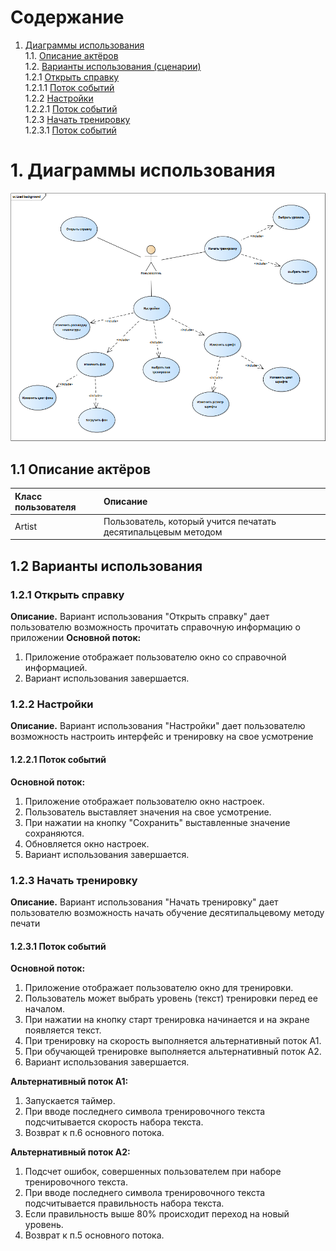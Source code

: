 # Содержание
1. [Диаграммы использования](#1) <br>
	1.1. [Описание актёров](#1.1) <br> 
	1.2. [Варианты использования (сценарии)](#1.2) <br>
		1.2.1 [Открыть справку](#1.2.1) <br>
      			1.2.1.1 [Поток событий](#1.2.1.1) <br>
		1.2.2 [Настройки](#1.2.2) <br>
      			1.2.2.1 [Поток событий](#1.2.2.1) <br>
		1.2.3 [Начать тренировку](#1.2.3) <br>
      			1.2.3.1 [Поток событий](#1.2.3.1) <br>
 # 1. Диаграммы использования <a name = "1"></a>
 ![UseCase](https://github.com/BJlag1/Keyboard-Trainer/blob/main/Diagrams/Use%20case/Use%20Case%20Diagram.png)
 ## 1.1 Описание актёров <a name = "1.1"></a>
 
Класс пользователя     | Описание
:----------------------|:-------------------------------------------------------
Artist  | Пользователь, который учится печатать десятипальцевым методом

## 1.2 Варианты использования <a name = "1.2"></a>

### 1.2.1 Открыть справку <a name = "1.2.1"></a>
**Описание.** Вариант использования "Открыть справку" дает пользователю возможность прочитать справочную информацию о приложении
**Основной поток:**
1. Приложение отображает пользователю окно со справочной информацией. 
2. Вариант использования завершается.

### 1.2.2 Настройки <a name = "1.2.2"></a>
**Описание.** Вариант использования "Настройки" дает пользователю возможность настроить интерфейс и тренировку на свое усмотрение

#### 1.2.2.1 Поток событий <a name = "1.2.2.1"></a>
**Основной поток:**
1. Приложение отображает пользователю окно настроек. 
2. Пользователь выставляет значения на свое усмотрение.
3. При нажатии на кнопку "Сохранить" выставленные значение сохраняются.
4. Обновляется окно настроек.
5. Вариант использования завершается.

### 1.2.3 Начать тренировку <a name = "1.2.3"></a>
**Описание.** Вариант использования "Начать тренировку" дает пользователю возможность начать обучение десятипальцевому методу печати

#### 1.2.3.1 Поток событий <a name = "1.2.3.1"></a>
**Основной поток:**
1. Приложение отображает пользователю окно для тренировки.
2. Пользователь может выбрать уровень (текст) тренировки перед ее началом.
3. При нажатии на кнопку старт тренировка начинается и на экране появляется текст.
4. При тренировку на скорость выполняется альтернативный поток А1.
5. При обучающей тренировке выполняется альтернативный поток А2.
6. Вариант использования завершается.

**Альтернативный поток А1:**
1. Запускается таймер.
2. При вводе последнего символа тренировочного текста подсчитывается скорость набора текста.
3. Возврат к п.6 основного потока.

**Альтернативный поток А2:**
1. Подсчет ошибок, совершенных пользователем при наборе тренировочного текста.
2. При вводе последнего символа тренировочного текста подсчитывается правильность набора текста.
3. Если правильность выше 80% происходит переход на новый уровень.
4. Возврат к п.5 основного потока.



